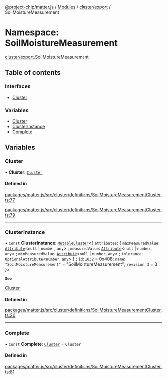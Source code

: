 [@project-chip/matter.js](../README.md) / [Modules](../modules.md) / [cluster/export](cluster_export.md) / SoilMoistureMeasurement

# Namespace: SoilMoistureMeasurement

[cluster/export](cluster_export.md).SoilMoistureMeasurement

## Table of contents

### Interfaces

- [Cluster](../interfaces/cluster_export.SoilMoistureMeasurement.Cluster.md)

### Variables

- [Cluster](cluster_export.SoilMoistureMeasurement.md#cluster)
- [ClusterInstance](cluster_export.SoilMoistureMeasurement.md#clusterinstance)
- [Complete](cluster_export.SoilMoistureMeasurement.md#complete)

## Variables

### Cluster

• **Cluster**: [`Cluster`](../interfaces/cluster_export.SoilMoistureMeasurement.Cluster.md)

#### Defined in

[packages/matter.js/src/cluster/definitions/SoilMoistureMeasurementCluster.ts:77](https://github.com/project-chip/matter.js/blob/5f71eedebdb9fa54338bde320c311bb359b7455d/packages/matter.js/src/cluster/definitions/SoilMoistureMeasurementCluster.ts#L77)

[packages/matter.js/src/cluster/definitions/SoilMoistureMeasurementCluster.ts:79](https://github.com/project-chip/matter.js/blob/5f71eedebdb9fa54338bde320c311bb359b7455d/packages/matter.js/src/cluster/definitions/SoilMoistureMeasurementCluster.ts#L79)

___

### ClusterInstance

• `Const` **ClusterInstance**: [`MutableCluster`](../interfaces/cluster_export.MutableCluster-1.md)\<\{ `attributes`: \{ `maxMeasuredValue`: [`Attribute`](../interfaces/cluster_export.Attribute.md)\<``null`` \| `number`, `any`\> ; `measuredValue`: [`Attribute`](../interfaces/cluster_export.Attribute.md)\<``null`` \| `number`, `any`\> ; `minMeasuredValue`: [`Attribute`](../interfaces/cluster_export.Attribute.md)\<``null`` \| `number`, `any`\> ; `tolerance`: [`OptionalAttribute`](../interfaces/cluster_export.OptionalAttribute.md)\<`number`, `any`\>  } ; `id`: ``1032`` = 0x408; `name`: ``"SoilMoistureMeasurement"`` = "SoilMoistureMeasurement"; `revision`: ``3`` = 3 }\>

**`See`**

[Cluster](cluster_export.SoilMoistureMeasurement.md#cluster)

#### Defined in

[packages/matter.js/src/cluster/definitions/SoilMoistureMeasurementCluster.ts:20](https://github.com/project-chip/matter.js/blob/5f71eedebdb9fa54338bde320c311bb359b7455d/packages/matter.js/src/cluster/definitions/SoilMoistureMeasurementCluster.ts#L20)

___

### Complete

• `Const` **Complete**: [`Cluster`](../interfaces/cluster_export.SoilMoistureMeasurement.Cluster.md) = `Cluster`

#### Defined in

[packages/matter.js/src/cluster/definitions/SoilMoistureMeasurementCluster.ts:81](https://github.com/project-chip/matter.js/blob/5f71eedebdb9fa54338bde320c311bb359b7455d/packages/matter.js/src/cluster/definitions/SoilMoistureMeasurementCluster.ts#L81)
